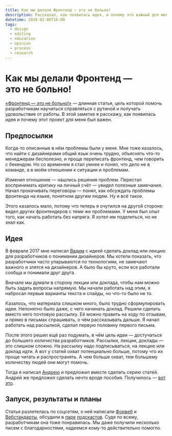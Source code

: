 ```yaml
---
title: Как мы делали Фронтенд — это не больно!
description: Рассказал, как появилась идея, и почему это важный для меня проект.
datetime: 2018-02-08T16:00
tags:
  - design
  - editing
  - education
  - opinion
  - process
  - research
---
```


# Как мы делали Фронтенд — это не больно!

[«Фронтенд — это не больно!»](https://front-not-pain.bespoyasov.ru/) — длинная статья, цель которой помочь разработчикам научиться справляться с рутиной и получать удовольствие от работы. В этой заметке я расскажу, как появилась идея и почему этот проект для меня был важен.

## Предпосылки

Когда-то описанные в нём проблемы были у меня. Мне тоже казалось, что найти с дизайнерами общий язык очень трудно, объяснять что-то менеджерам бесполезно, и проще переписать фронтенд, чем говорить с бекендом. Но со временем я стал умнее и понял, что дело не в команде, а в моём отношении к ситуации и проблемам.

Изменил отношение — нашлись решения проблем. Перестал воспринимать критику на личный счёт — увидел полезные замечания. Начал прокачивать переговоры — понял, как обсуждать проблемы фронтенда на языке, понятном другим людям. Ну и всё такое.

Этого казалось мало, потому что теперь я очутился на другой стороне: видел других фронтендеров с теми же проблемами. У меня был опыт того, как начать работать без напряга. Я хотел им поделиться, но не знал как.

## Идея

В феврале 2017 мне написал [Вадим](http://yumadilov.com/) с идеей сделать доклад или лекцию для разработчиков о понимании дизайнеров. Мы хотели показать, что разработчики часто упарываются по технологиям, не замечают важного и злятся на дизайнеров. А было бы круто, если все работали сообща и понимали друг друга.

Вначале мы думали в сторону лекции или доклада, чтобы нам можно быть задать вопросы напрямую. Мы начали работать над этим, я набросал первые варианты текста и слайды, но что-то было не то.

Казалось, что материала слишком много, было трудно сформулировать идеи. Непонятно было даже, с чего начинать доклад. Решили сделать вместо него почтовую рассылку. Её можно править на ходу по отзывам, и прямо в письмах спрашивать, о чём рассказывать дальше. Я начал работать над рассылкой, сделал первую половину первого письма.

После этого решил ещё раз подумать, в чём цель идеи — достучаться до большего количества разработчиков. Рассылки, лекции, доклады — это слишком сложно. На рассылку надо подписываться, на лекцию или доклад идти. А вот у статей охват потенциально больше, потому что их проще читать и распространять. А чем больше охват, тем большему количеству людей они могут помочь.

Тогда я написал [Андрею](http://andrew-r.ru/) и предложил вместе сделать серию статей. Андрей же предложил сделать нечто вроде пособия. Получилось — [вот это](https://front-not-pain.bespoyasov.ru/).

## Запуск, результаты и планы

Статья разлетелась по соцсетям, о ней написали [Форвеб](https://twitter.com/forwebdev/status/958294543794954242) и [Вебстандарты](https://twitter.com/webstandards_ru/status/958355920643379200), обсудили в [паре](https://medium.com/web-standards/episode-106-25cdd941176e) [подскастов](https://soundcloud.com/frontend_u/e36). Судя по всему, разработчикам она тоже понравилась. Мы даже получили несколько писем с благодарностями, надеемся кому-то действительно помогло.
